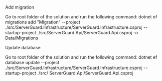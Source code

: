 Add migration

Go to root folder of the solution and run the following command:
dotnet ef migrations add "Migration" --project ./src/ServerGuard.Infrastructure/ServerGuard.Infrastructure.csproj --startup-project ./src/ServerGuard.Api/ServerGuard.Api.csproj -o Data/Migrations

Update database

Go to root folder of the solution and run the following command:
dotnet ef database update --project ./src/ServerGuard.Infrastructure/ServerGuard.Infrastructure.csproj --startup-project ./src/
ServerGuard.Api/ServerGuard.Api.csproj

